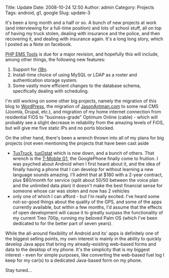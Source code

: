 Title: Update
Date: 2008-10-24 12:50
Author: admin
Category: Projects
Tags: android, g1, google
Slug: update-3

It's been a long month and a half or so. A bunch of new projects at work
(and interviewing for a full-time position) and lots of school stuff,
all on top of having my truck stolen, dealing with insurance and the
police, and then recovering it, and dealing with insurance again. It's a
long long story, which I posted as a Note on facebook.

[PHP EMS Tools][] is due for a major revision, and hopefully this will
include, among other things, the following new features:

1.  Support for [i18n][].
2.  Install-time choice of using MySQL or LDAP as a roster and
    authentication storage system.
3.  Some vastly more efficient changes to the database schema,
    specifically dealing with scheduling.

I'm still working on some other big projects, namely the migration of
this blog to [WordPress][], the migration of [JasonAntman.com][] to some
real CMS (Joomla, Drupal, etc.), and migration of my home internet
connection from residential FiOS to "business-grade" Optimum Online
(cable) - which will probably see a slight decrease in reliability from
the amazing levels of FiOS, but will give me five static IPs and no
ports blocked.

On the other hand, there's been a wrench thrown into all of my plans for
big projects (not even mentioning the projects that have been cast aside
- [TuxTruck][], [tuxOstat][] which is now down, and a bunch of others.
That wrench is the [T-Mobile G1][], the GooglePhone finally come to
fruition. I was psyched about Android when I first heard about it, and
the idea of finally having a phone that I can develop for without
learning a new language sounds amazing. I'll admit that at $180 with a
2-year contract, plus $80/month for service (split about 50/50 between
the voice plan and the unlimited data plan) it doesn't make the best
financial sense for someone whose car was stolen and now has 2 vehicles
- only one of which I can afford - but I'm really excited. I've heard
some not-so-good things about the quality of the GPS, and some of the
apps currently available, but within a few months, I'd assume that the
effects of open development will cause it to greatly surpass the
functionality of my current Treo 700p, running my beloved Palm OS (which
I've been dedicated to for the better part of seven years).

While the all-around flexibility of Android and its' apps is definitely
one of the biggest selling points, my own interest is mainly in the
ability to quickly develop Java apps that bring my already-existing
web-based forms and data to the desktop of my phone. It's the simplicity
that is my biggest interest - even for simple purposes, like converting
the web-based fuel log I keep for my car(s) to a dedicated Java-based
form on my phone.

Stay tuned...

  [PHP EMS Tools]: http://www.php-ems-tools.com
  [i18n]: http://en.wikipedia.org/wiki/I18n
  [WordPress]: http://wordpress.org/
  [JasonAntman.com]: http://www.jasonantman.com
  [TuxTruck]: http://www.tuctruck.org
  [tuxOstat]: http://jantman.dyndns.org:10011/tuxostat/
  [T-Mobile G1]: http://www.t-mobileg1.com/
